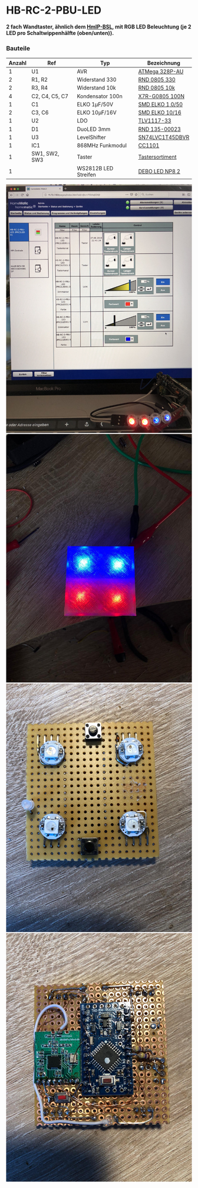 # HB-RC-2-PBU-LED

**2 fach Wandtaster, ähnlich dem [HmIP-BSL](https://www.elv.de/elv-homematic-ip-schaltaktor-fuer-markenschalter-mit-signalleuchte-hmip-bsl.html), mit RGB LED Beleuchtung (je 2 LED pro Schaltwippenhälfte (oben/unten)).**

### Bauteile
| Anzahl | Ref | Typ | Bezeichnung |
|----|----|----|----|
1 | U1 | AVR | [ATMega 328P-AU](https://www.reichelt.de/mcu-atmega-avr-risc-32-kb-20-mhz-tqfp-32-atmega-328p-au-p119684.html)
2 | R1, R2 | Widerstand 330 | [RND 0805 330](https://www.reichelt.de/smd-widerstand-0805-330-ohm-125-mw-1-rnd-0805-1-330-p183184.html)
2 | R3, R4 | Widerstand 10k | [RND 0805 10k](https://www.reichelt.de/smd-widerstand-0805-10-kohm-125-mw-1-rnd-0805-1-10k-p183251.html)
4 | C2, C4, C5, C7 |Kondensator 100n |[X7R-G0805 100N](https://www.reichelt.de/smd-vielschicht-keramikkondensator-100n-10-x7r-g0805-100n-p31879.html)
1 | C1 | ELKO 1µF/50V | [SMD ELKO 1,0/50](https://www.reichelt.de/smd-chip-elko-1-0-f-50volt-smd-elko-1-0-50-p31900.html)
2 | C3, C6 | ELKO 10µF/16V | [SMD ELKO 10/16](https://www.reichelt.de/smd-chip-elko-10-f-16volt-smd-elko-10-16-p31906.html)
1 | U2 | LDO | [TLV1117-33](https://www.reichelt.de/ldo-regler-fest-3-3-v-sot-223-4-tlv-1117-33-cdcy-p188993.html)
1 | D1 | DuoLED 3mm | [RND 135-00023](https://www.reichelt.de/led-3-mm-bedrahtet-rot-gruen-20-mcd-40-rnd-135-00023-p224130.html)
1 | U3 | LevelShifter | [SN74LVC1T45DBVR](https://www.aliexpress.com/item/32963167201.html)
1 | IC1 | 868MHz Funkmodul | [CC1101](https://www.aliexpress.com/item/32924239954.html)
1 | SW1, SW2, SW3 | Taster | [Tastersortiment](https://www.aliexpress.com/item/32811153729.html)
1 | |WS2812B LED Streifen | [DEBO LED NP8 2](https://www.reichelt.de/entwicklerboards-neopixel-stick-mit-8-ws2812-5050-rgb-leds-debo-led-np8-2-p240688.html)

<img src="Images/WebUI_Bedienung.jpg" width=600>

<img src="Images/Test_Wippe.jpg" width=600>

<img src="Images/Testaufbau_Vorn.jpg" width=600>

<img src="Images/Testaufbau_Hinten.jpg" width=600>


